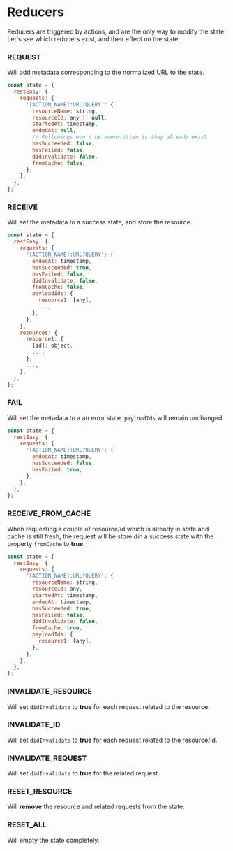 # Reducers

Reducers are triggered by actions, and are the only way to modify the state. Let's see which reducers exist, and their effect on the state.

### REQUEST

Will add metadata corresponding to the normalized URL to the state.

```js
const state = {
  restEasy: {
    requests: {
      '[ACTION_NAME]:URL?QUERY': {
        resourceName: string,
        resourceId: any || null,
        startedAt: timestamp,
        endedAt: null,
        // Followings won't be overwritten is they already exist
        hasSucceeded: false,
        hasFailed: false,
        didInvalidate: false,
        fromCache: false,
      },
    },
  },
};
```

### RECEIVE

Will set the metadata to a success state, and store the resource.

```js
const state = {
  restEasy: {
    requests: {
      '[ACTION_NAME]:URL?QUERY': {
        endedAt: timestamp,
        hasSucceeded: true,
        hasFailed: false,
        didInvalidate: false,
        fromCache: false,
        payloadIds: {
          resource1: [any],
          ...,
        },
      },
    },
    resources: {
      resource1: {
        [id]: object,
        ...,
      },
      ...,
    },
  },
};
```

### FAIL

Will set the metadata to a an error state. `payloadIds` will remain unchanged.

```js
const state = {
  restEasy: {
    requests: {
      '[ACTION_NAME]:URL?QUERY': {
        endedAt: timestamp,
        hasSucceeded: false,
        hasFailed: true,
      },
    },
  },
};
```

### RECEIVE_FROM_CACHE

When requesting a couple of resource/id which is already in state and cache is still fresh, the request will be store din a success state with the property `fromCache` to **true**.

```js
const state = {
  restEasy: {
    requests: {
      '[ACTION_NAME]:URL?QUERY': {
        resourceName: string,
        resourceId: any,
        startedAt: timestamp,
        endedAt: timestamp,
        hasSucceeded: true,
        hasFailed: false,
        didInvalidate: false,
        fromCache: true,
        payloadIds: {
          resource1: [any],
        },
      },
    },
  },
};
```

### INVALIDATE_RESOURCE

Will set `didInvalidate` to **true** for each request related to the resource.

### INVALIDATE_ID

Will set `didInvalidate` to **true** for each request related to the resource/id.

### INVALIDATE_REQUEST

Will set `didInvalidate` to **true** for the related request.

### RESET_RESOURCE

Will **remove** the resource and related requests from the state.

### RESET_ALL

Will empty the state completely.

